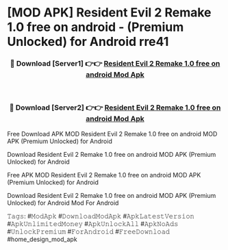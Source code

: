 # [MOD APK] Resident Evil 2 Remake 1.0 free on android  - (Premium Unlocked) for Android rre41



<div align="center">
<h3>🔴 Download [Server1] 👉👉 <a href="https://momento.my/?title=Resident_Evil_2_Remake_1.0_free_on_android_">Resident Evil 2 Remake 1.0 free on android  Mod Apk</a></h3><br>

<h3>🔴 Download [Server2] 👉👉 <a href="https://momento.my/?title=Resident_Evil_2_Remake_1.0_free_on_android_">Resident Evil 2 Remake 1.0 free on android  Mod Apk</a></h3>
</div>



Free Download APK MOD Resident Evil 2 Remake 1.0 free on android  MOD APK (Premium Unlocked) for Android

Download Resident Evil 2 Remake 1.0 free on android  MOD APK (Premium Unlocked) for Android

Free APK MOD Resident Evil 2 Remake 1.0 free on android  MOD APK (Premium Unlocked) for Android

Download Resident Evil 2 Remake 1.0 free on android  MOD APK (Premium Unlocked) for Android Mod For Android

𝚃𝚊𝚐𝚜: #𝙼𝚘𝚍𝙰𝚙𝚔 #𝙳𝚘𝚠𝚗𝚕𝚘𝚊𝚍𝙼𝚘𝚍𝙰𝚙𝚔 #𝙰𝚙𝚔𝙻𝚊𝚝𝚎𝚜𝚝𝚅𝚎𝚛𝚜𝚒𝚘𝚗 #𝙰𝚙𝚔𝚄𝚗𝚕𝚒𝚖𝚒𝚝𝚎𝚍𝙼𝚘𝚗𝚎𝚢 #𝙰𝚙𝚔𝚄𝚗𝚕𝚘𝚌𝚔𝙰𝚕𝚕 #𝙰𝚙𝚔𝙽𝚘𝙰𝚍𝚜 #𝚄𝚗𝚕𝚘𝚌𝚔𝙿𝚛𝚎𝚖𝚒𝚞𝚖 #𝙵𝚘𝚛𝙰𝚗𝚍𝚛𝚘𝚒𝚍 #𝙵𝚛𝚎𝚎𝙳𝚘𝚠𝚗𝚕𝚘𝚊𝚍 #home_design_mod_apk
